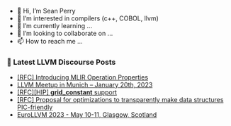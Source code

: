 - 👋 Hi, I’m Sean Perry
- 👀 I’m interested in compilers (c++, COBOL, llvm)
- 🌱 I’m currently learning ...
- 💞️ I’m looking to collaborate on ...
- 📫 How to reach me ...

<!---
s66perry/s66perry is a ✨ special ✨ repository because its `README.md` (this file) appears on your GitHub profile.
You can click the Preview link to take a look at your changes.
--->
### 📕 Latest LLVM Discourse Posts

<!-- DISCOURSE-LLVM:START -->
- [[RFC] Introducing MLIR Operation Properties](https://discourse.llvm.org/t/rfc-introducing-mlir-operation-properties/67846#post_1)
- [LLVM Meetup in Munich – January 20th, 2023](https://discourse.llvm.org/t/llvm-meetup-in-munich-january-20th-2023/67384#post_7)
- [[RFC][HIP] __grid_constant__ support](https://discourse.llvm.org/t/rfc-hip-grid-constant-support/67759#post_6)
- [[RFC] Proposal for optimizations to transparently make data structures PIC-friendly](https://discourse.llvm.org/t/rfc-proposal-for-optimizations-to-transparently-make-data-structures-pic-friendly/67822#post_7)
- [EuroLLVM 2023 - May 10-11, Glasgow, Scotland](https://discourse.llvm.org/t/eurollvm-2023-may-10-11-glasgow-scotland/67844#post_1)
<!-- DISCOURSE-LLVM:END -->
